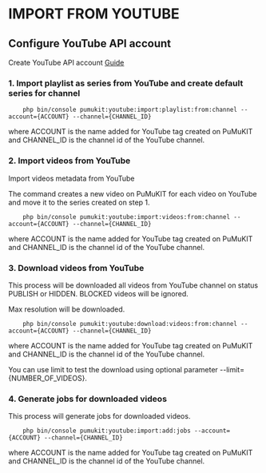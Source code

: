 IMPORT FROM YOUTUBE
===================

## Configure YouTube API account

Create YouTube API account [Guide](AccountsGuide.md)

###  1. Import playlist as series from YouTube and create default series for channel

```
    php bin/console pumukit:youtube:import:playlist:from:channel --account={ACCOUNT} --channel={CHANNEL_ID}
```

where ACCOUNT is the name added for YouTube tag created on PuMuKIT and CHANNEL_ID is the channel id of the YouTube channel.

###  2. Import videos from YouTube

Import videos metadata from YouTube

The command creates a new video on PuMuKIT for each video on YouTube and move it to the series created on step 1.

```
    php bin/console pumukit:youtube:import:videos:from:channel --account={ACCOUNT} --channel={CHANNEL_ID}
```

where ACCOUNT is the name added for YouTube tag created on PuMuKIT and CHANNEL_ID is the channel id of the YouTube channel.

###  3. Download videos from YouTube

This process will be downloaded all videos from YouTube channel on status PUBLISH or HIDDEN. BLOCKED videos will be ignored.

Max resolution will be downloaded.

```
    php bin/console pumukit:youtube:download:videos:from:channel --account={ACCOUNT} --channel={CHANNEL_ID}
```

where ACCOUNT is the name added for YouTube tag created on PuMuKIT and CHANNEL_ID is the channel id of the YouTube channel.

You can use limit to test the download using optional parameter --limit={NUMBER_OF_VIDEOS}.

### 4. Generate jobs for downloaded videos

This process will generate jobs for downloaded videos.

```
    php bin/console pumukit:youtube:import:add:jobs --account={ACCOUNT} --channel={CHANNEL_ID}
```

where ACCOUNT is the name added for YouTube tag created on PuMuKIT and CHANNEL_ID is the channel id of the YouTube channel.
